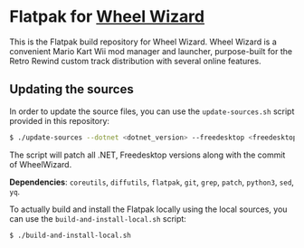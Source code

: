 # Flatpak for [Wheel Wizard](https://github.com/TeamWheelWizard/WheelWizard)

This is the Flatpak build repository for Wheel Wizard.
Wheel Wizard is a convenient Mario Kart Wii mod manager and launcher,
purpose-built for the Retro Rewind custom track distribution
with several online features.

## Updating the sources

In order to update the source files, you can use the
`update-sources.sh` script provided in this repository:

```bash
$ ./update-sources --dotnet <dotnet_version> --freedesktop <freedesktop_version> --commit <wheelwizard_commit>
```

The script will patch all .NET, Freedesktop versions along with the commit
of WheelWizard.

**Dependencies**: `coreutils`, `diffutils`, `flatpak`, `git`, `grep`, `patch`, `python3`, `sed`, `yq`.

To actually build and install the Flatpak locally using the local sources,
you can use the `build-and-install-local.sh` script:

```bash
$ ./build-and-install-local.sh
```
